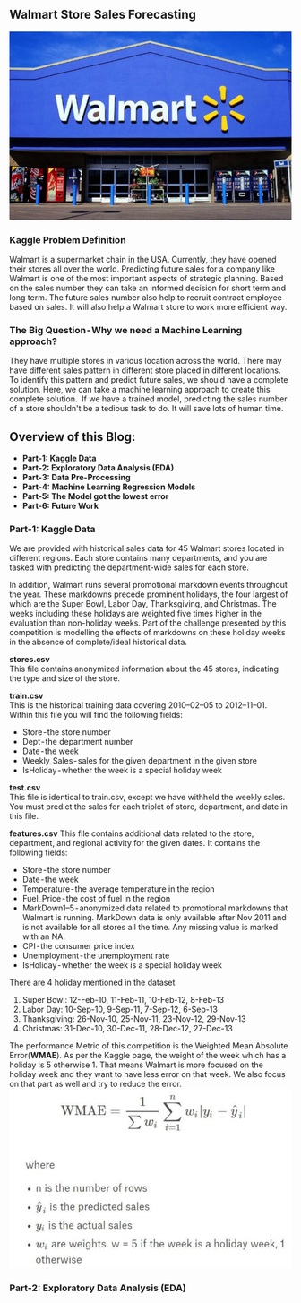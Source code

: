 ## Walmart Store Sales Forecasting
![A Walmart Store](images/header.jpeg "A Walmart Store")

### Kaggle Problem Definition
Walmart is a supermarket chain in the USA. Currently, they have opened their stores all over the world.
Predicting future sales for a company like Walmart is one of the most important aspects of strategic planning. Based on the sales number they can take an informed decision for short term and long term. The future sales number also help to recruit contract employee based on sales. It will also help a Walmart store to work more efficient way.

### The Big Question - Why we need a Machine Learning approach?
They have multiple stores in various location across the world. There may have different sales pattern in different store placed in different locations. To identify this pattern and predict future sales, we should have a complete solution. Here, we can take a machine learning approach to create this complete solution. 
If we have a trained model, predicting the sales number of a store shouldn't be a tedious task to do. It will save lots of human time.

## Overview of this Blog:
- **Part-1: Kaggle Data**
- **Part-2: Exploratory Data Analysis (EDA)**
- **Part-3: Data Pre-Processing**
- **Part-4: Machine Learning Regression Models**
- **Part-5: The Model got the lowest error**
- **Part-6: Future Work**

### Part-1: Kaggle Data
We are provided with historical sales data for 45 Walmart stores located in different regions. Each store contains many departments, and you are tasked with predicting the department-wide sales for each store.

In addition, Walmart runs several promotional markdown events throughout the year. These markdowns precede prominent holidays, the four largest of which are the Super Bowl, Labor Day, Thanksgiving, and Christmas. The weeks including these holidays are weighted five times higher in the evaluation than non-holiday weeks. Part of the challenge presented by this competition is modelling the effects of markdowns on these holiday weeks in the absence of complete/ideal historical data.

**stores.csv**<br />
This file contains anonymized information about the 45 stores, indicating the type and size of the store.

**train.csv**<br />
This is the historical training data covering 2010–02–05 to 2012–11–01. Within this file you will find the following fields:
- Store - the store number
- Dept - the department number
- Date - the week
- Weekly_Sales - sales for the given department in the given store
- IsHoliday - whether the week is a special holiday week

**test.csv**<br />
This file is identical to train.csv, except we have withheld the weekly sales. You must predict the sales for each triplet of store, department, and date in this file.

**features.csv**
This file contains additional data related to the store, department, and regional activity for the given dates. It contains the following fields:
- Store - the store number
- Date - the week
- Temperature - the average temperature in the region
- Fuel_Price - the cost of fuel in the region
- MarkDown1–5 - anonymized data related to promotional markdowns that Walmart is running. MarkDown data is only available after Nov 2011 and is not available for all stores all the time. Any missing value is marked with an NA.
- CPI - the consumer price index
- Unemployment - the unemployment rate
- IsHoliday - whether the week is a special holiday week

There are 4 holiday mentioned in the dataset

1. Super Bowl: 12-Feb-10, 11-Feb-11, 10-Feb-12, 8-Feb-13
2. Labor Day: 10-Sep-10, 9-Sep-11, 7-Sep-12, 6-Sep-13
3. Thanksgiving: 26-Nov-10, 25-Nov-11, 23-Nov-12, 29-Nov-13
4. Christmas: 31-Dec-10, 30-Dec-11, 28-Dec-12, 27-Dec-13

The performance Metric of this competition is the Weighted Mean Absolute Error(**WMAE**). As per the Kaggle page, the weight of the week which has a holiday is 5 otherwise 1. That means Walmart is more focused on the holiday week and they want to have less error on that week. We also focus on that part as well and try to reduce the error.
![Evaluation metric](images/wmae.jpeg "Kaggle Evaluation metric")

### Part-2: Exploratory Data Analysis (EDA)
